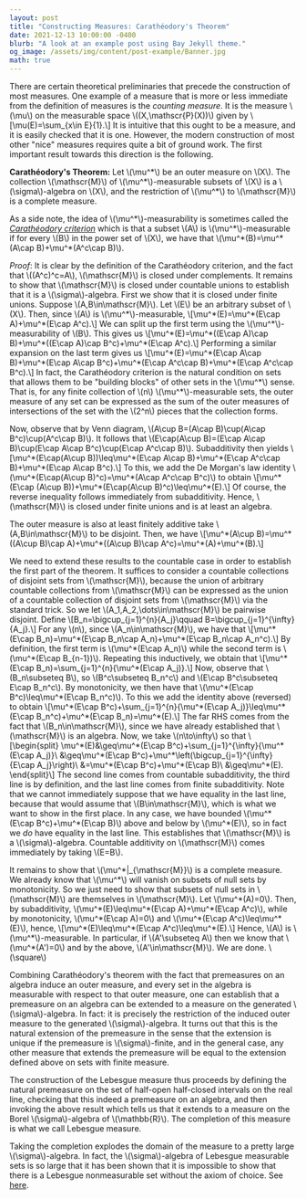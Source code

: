```yaml
---
layout: post
title: "Constructing Measures: Carathéodory's Theorem"
date: 2021-12-13 10:00:00 -0400
blurb: "A look at an example post using Bay Jekyll theme."
og_image: /assets/img/content/post-example/Banner.jpg
math: true
---
```

There are certain theoretical preliminaries that precede the construction of most measures. One example of a measure that is more or less immediate from the definition of measures is the *counting measure*. It is the measure \\(\mu\\) on the measurable space \\((X,\mathscr{P}(X))\\) given by
\\[\mu(E)=\sum_{x\in E}{1}.\\]
It is intuitive that this ought to be a measure, and it is easily checked that it is one. However, the modern construction of most other "nice" measures requires quite a bit of ground work. The first important result towards this direction is the following.

**Carathéodory's Theorem:** Let \\(\mu^\*\\) be an outer measure on \\(X\\). The collection \\(\mathscr{M}\\) of \\(\mu^\*\\)-measurable subsets of \\(X\\) is a \\(\sigma\\)-algebra on \\(X\\), and the restriction of \\(\mu^\*\\) to \\(\mathscr{M}\\) is a complete measure.

As a side note, the idea of \\(\mu^\*\\)-measurability is sometimes called the <a href="https://en.wikipedia.org/wiki/Carath%C3%A9odory%27s_criterion" target="_blank">*Carathéodory criterion*</a> which is that a subset \\(A\\) is \\(\mu^\*\\)-measurable if for every \\(B\\) in the power set of \\(X\\), we have that \\(\mu^\*(B)=\mu^\*(A\cap B)+\mu^\*(A^c\cap B)\\).

*Proof*: It is clear by the definition of the Carathéodory criterion, and the fact that \\((A^c)^c=A\\), \\(\mathscr{M}\\) is closed under complements. It remains to show that \\(\mathscr{M}\\) is closed under countable unions to establish that it is a \\(\sigma\\)-algebra. First we show that it is closed under finite unions. Suppose \\(A,B\in\mathscr{M}\\). Let \\(E\\) be an arbitrary subset of \\(X\\). Then, since \\(A\\) is \\(\mu^\*\\)-measurable,
\\[\mu^\*(E)=\mu^\*(E\cap A)+\mu^\*(E\cap A^c).\\]
We can split up the first term using the \\(\mu^\*\\)-measurability of \\(B\\). This gives us
\\[\mu^\*(E)=\mu^\*((E\cap A)\cap B)+\mu^\*((E\cap A)\cap B^c)+\mu^\*(E\cap A^c).\\]
Performing a similar expansion on the last term gives us
\\[\mu^\*(E)=\mu^\*(E\cap A\cap B)+\mu^\*(E\cap A\cap B^c)+\mu^\*(E\cap A^c\cap B)+\mu^\*(E\cap A^c\cap B^c).\\]
In fact, the Carathéodory criterion is the natural condition on sets that allows them to be "building blocks" of other sets in the \\(\mu^\*\\) sense. That is, for any finite collection of \\(n\\) \\(\mu^\*\\)-measurable sets, the outer measure of any set can be expressed as the sum of the outer measures of intersections of the set with the \\(2^n\\) pieces that the collection forms.
​

Now, observe that by Venn diagram, \\(A\cup B=(A\cap B)\cup(A\cap B^c)\cup(A^c\cap B)\\). It follows that \\(E\cap(A\cup B)=(E\cap A\cap B)\cup(E\cap A\cap B^c)\cup(E\cap A^c\cap B)\\). Subadditivity then yields
\\[\mu^\*(E\cap(A\cup B))\leq\mu^\*(E\cap A\cap B)+\mu^\*(E\cap A^c\cap B)+\mu^\*(E\cap A\cap B^c).\\]
To this, we add the De Morgan's law identity \\(\mu^\*(E\cap(A\cup B)^c)=\mu^\*(A\cap A^c\cap B^c)\\) to obtain
\\[\mu^\*(E\cap (A\cup B))+\mu^\*(E\cap(A\cup B)^c)\leq\mu^\*(E).\\]
Of course, the reverse inequality follows immediately from subadditivity. Hence, \\(\mathscr{M}\\) is closed under finite unions and is at least an algebra.

The outer measure is also at least finitely additive take \\(A,B\in\mathscr{M}\\) to be disjoint. Then, we have
\\[\mu^\*(A\cup B)=\mu^\*((A\cup B)\cap A)+\mu^\*((A\cup B)\cap A^c)=\mu^\*(A)+\mu^\*(B).\\]

​We need to extend these results to the countable case in order to establish the first part of the theorem. It suffices to consider a countable collections of disjoint sets from \\(\mathscr{M}\\), because the union of arbitrary countable collections from \\(\mathscr{M}\\) can be expressed as the union of a countable collection of disjoint sets from \\(\mathscr{M}\\) via the standard trick. So we let \\(A_1,A_2,\dots\in\mathscr{M}\\) be pairwise disjoint. Define
\\[B_n=\bigcup_{j=1}^{n}{A_j}\qquad B=\bigcup_{j=1}^{\infty}{A_j}.\\]
​For any \\(n\\), since \\(A_n\in\mathscr{M}\\), we have that
\\[\mu^\*(E\cap B_n)=\mu^\*(E\cap B_n\cap A_n)+\mu^\*(E\cap B_n\cap A_n^c).\\]
By definition, the first term is \\(\mu^\*(E\cap A_n)\\) while the second term is \\(\mu^\*(E\cap B_{n-1})\\). Repeating this inductively, we obtain that
\\[\mu^\*(E\cap B_n)=\sum_{j=1}^{n}{\mu^\*(E\cap A_j)}.\\]
​Now, observe that \\(B_n\subseteq B\\), so \\(B^c\subseteq B_n^c\\) and \\(E\cap B^c\subseteq E\cap B_n^c\\). By monotonicity, we then have that \\(\mu^\*(E\cap B^c)\leq\mu^\*(E\cap B_n^c)\\). To this we add the identity above (reversed) to obtain
\\[\mu^\*(E\cap B^c)+\sum_{j=1}^{n}{\mu^\*(E\cap A_j)}\leq\mu^\*(E\cap B_n^c)+\mu^\*(E\cap B_n)=\mu^\*(E).\\]
The far RHS comes from the fact that \\(B_n\in\mathscr{M}\\), since we have already established that \\(\mathscr{M}\\) is an algebra. Now, we take \\(n\to\infty\\) so that
\\[\begin{split}
\mu^\*(E)&\geq\mu^\*(E\cap B^c)+\sum_{j=1}^{\infty}{\mu^\*(E\cap A_j)}\\
&\geq\mu^\*(E\cap B^c)+\mu^\*\left(\bigcup_{j=1}^{\infty}{E\cap A_j}\right)\\
&=\mu^\*(E\cap B^c)+\mu^\*(E\cap B)\\
&\geq\mu^\*(E).
\end{split}\\]
The second line comes from countable subadditivity, the third line is by definition, and the last line comes from finite subadditivity. Note that we cannot immediately suppose that we have equality in the last line, because that would assume that \\(B\in\mathscr{M}\\), which is what we want to show in the first place. In any case, we have bounded \\(\mu^\*(E\cap B^c)+\mu^\*(E\cap B)\\) above and below by \\(\mu^\*(E)\\), so in fact we *do* have equality in the last line. This establishes that \\(\mathscr{M}\\) is a \\(\sigma\\)-algebra. Countable additivity on \\(\mathscr{M}\\) comes immediately by taking \\(E=B\\).

It remains to show that \\(\mu^\*|_{\mathscr{M}}\\) is a complete measure. We already know that \\(\mu^\*\\) will vanish on subsets of null sets by monotonicity. So we just need to show that subsets of null sets in \\(\mathscr{M}\\) are themselves in \\(\mathscr{M}\\). Let \\(\mu^\*(A)=0\\). Then, by subadditivity, \\(\mu^\*(E)\leq\mu^\*(E\cap A)+\mu^*(E\cap A^c)\\), while by monotonicity, \\(\mu^\*(E\cap A)=0\\) and \\(\mu^\*(E\cap A^c)\leq\mu^\*(E)\\), hence,
\\[\mu^\*(E)\leq\mu^\*(E\cap A^c)\leq\mu^\*(E).\\]
Hence, \\(A\\) is \\(\mu^\*\\)-measurable. In particular, if \\(A'\subseteq A\\) then we know that \\(\mu^\*(A')=0\\) and by the above, \\(A'\in\mathscr{M}\\). We are done. \\(\square\\)

Combining Carathéodory's theorem with the fact that premeasures on an algebra induce an outer measure, and every set in the algebra is measurable with respect to that outer measure, one can establish that a premeasure on an algebra can be extended to a measure on the generated \\(\sigma\\)-algebra. In fact: it is precisely the restriction of the induced outer measure to the generated \\(\sigma\\)-algebra.  It turns out that this is the natural extension of the premeasure in the sense that the extension is unique if the premeasure is \\(\sigma\\)-finite, and in the general case, any other measure that extends the premeasure will be equal to the extension defined above on sets with finite measure.

The construction of the Lebesgue measure thus proceeds by defining the natural premeasure on the set of half-open half-closed intervals on the real line, checking that this indeed a premeasure on an algebra, and then invoking the above result which tells us that it extends to a measure on the Borel \\(\sigma\\)-algebra of \\(\mathbb{R}\\). The completion of this measure is what we call Lebesgue measure.

Taking the completion explodes the domain of the measure to a pretty large \\(\sigma\\)-algebra. In fact, the \\(\sigma\\)-algebra of Lebesgue measurable sets is so large that it has been shown that it is impossible to show that there is a Lebesgue nonmeasurable set without the axiom of choice. See <a href="https://en.wikipedia.org/wiki/Solovay_model" target="_blank">here</a>.